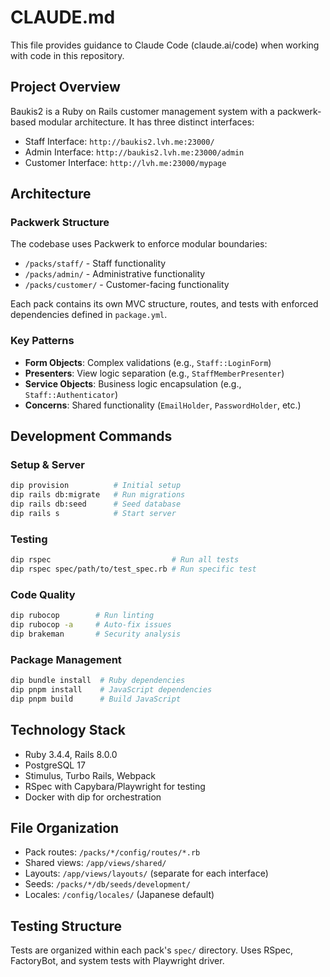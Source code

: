 # CLAUDE.md

This file provides guidance to Claude Code (claude.ai/code) when working with code in this repository.

## Project Overview

Baukis2 is a Ruby on Rails customer management system with a packwerk-based modular architecture. It has three distinct interfaces:
- Staff Interface: `http://baukis2.lvh.me:23000/`
- Admin Interface: `http://baukis2.lvh.me:23000/admin`
- Customer Interface: `http://lvh.me:23000/mypage`

## Architecture

### Packwerk Structure
The codebase uses Packwerk to enforce modular boundaries:
- `/packs/staff/` - Staff functionality
- `/packs/admin/` - Administrative functionality
- `/packs/customer/` - Customer-facing functionality

Each pack contains its own MVC structure, routes, and tests with enforced dependencies defined in `package.yml`.

### Key Patterns
- **Form Objects**: Complex validations (e.g., `Staff::LoginForm`)
- **Presenters**: View logic separation (e.g., `StaffMemberPresenter`)
- **Service Objects**: Business logic encapsulation (e.g., `Staff::Authenticator`)
- **Concerns**: Shared functionality (`EmailHolder`, `PasswordHolder`, etc.)

## Development Commands

### Setup & Server
```bash
dip provision          # Initial setup
dip rails db:migrate   # Run migrations
dip rails db:seed      # Seed database
dip rails s            # Start server
```

### Testing
```bash
dip rspec                           # Run all tests
dip rspec spec/path/to/test_spec.rb # Run specific test
```

### Code Quality
```bash
dip rubocop        # Run linting
dip rubocop -a     # Auto-fix issues
dip brakeman       # Security analysis
```

### Package Management
```bash
dip bundle install  # Ruby dependencies
dip pnpm install    # JavaScript dependencies
dip pnpm build      # Build JavaScript
```

## Technology Stack
- Ruby 3.4.4, Rails 8.0.0
- PostgreSQL 17
- Stimulus, Turbo Rails, Webpack
- RSpec with Capybara/Playwright for testing
- Docker with dip for orchestration

## File Organization
- Pack routes: `/packs/*/config/routes/*.rb`
- Shared views: `/app/views/shared/`
- Layouts: `/app/views/layouts/` (separate for each interface)
- Seeds: `/packs/*/db/seeds/development/`
- Locales: `/config/locales/` (Japanese default)

## Testing Structure
Tests are organized within each pack's `spec/` directory. Uses RSpec, FactoryBot, and system tests with Playwright driver.